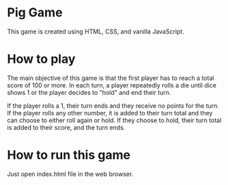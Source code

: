 # Pig Game
This game is created using HTML, CSS, and vanilla JavaScript.

# How to play

The main objective of this game is that the first player has to reach a total score of 100 or more. In each turn, a player repeatedly rolls a die until dice shows 1  or the player decides to "hold" and end their turn.

If the player rolls a 1, their turn ends and they receive no points for the turn. If the player rolls any other number, it is added to their turn total and they can choose to either roll again or hold. If they choose to hold, their turn total is added to their score, and the turn ends. 

# How to run this game

Just open index.html file in the web browser.
